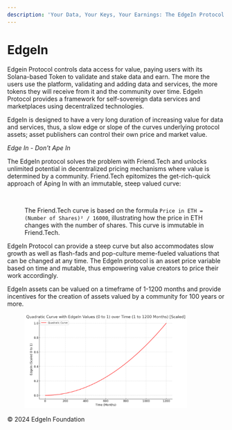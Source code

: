 ```yaml
---
description: 'Your Data, Your Keys, Your Earnings: The EdgeIn Protocol'
---
```


# EdgeIn

Edgein Protocol controls data access for value, paying users with its Solana-based Token to validate and stake data and earn. The more the users use the platform, validating and adding data and services, the more tokens they will receive from it and the community over time.  EdgeIn Protocol provides a framework for self-sovereign data services and marketplaces using decentralized technologies.  &#x20;

EdgeIn is designed to have a very long duration of increasing value for data and services, thus, a slow edge or slope of the curves underlying protocol assets; asset publishers can control their own price and market value. &#x20;

_Edge In - Don't Ape In_

The EdgeIn protocol solves the problem with Friend.Tech and unlocks unlimited potential in decentralized pricing mechanisms where value is determined by a community.  Friend.Tech epitomizes the get-rich-quick approach of Aping In with an immutable, steep valued curve:

<figure><img src=".gitbook/assets/Screenshot 2024-01-06 at 10.25.57 AM.png" alt="" width="375"><figcaption><p>The Friend.Tech curve is based on the formula <code>Price in ETH = (Number of Shares)² / 16000</code>, illustrating how the price in ETH changes with the number of shares.  This curve is immutable in Friend.Tech.</p></figcaption></figure>



EdgeIn Protocol can provide a steep curve but also accommodates slow growth as well as flash-fads and pop-culture meme-fueled valuations that can be changed at any time.  The EdgeIn protocol is an asset price variable based on time and mutable, thus empowering value creators to price their work accordingly.

EdgeIn assets can be valued on a timeframe of 1-1200 months and provide incentives for the creation of assets valued by a community for 100 years or more.

<figure><img src=".gitbook/assets/graph100.png" alt="" width="375"><figcaption></figcaption></figure>





© 2024 EdgeIn Foundation
